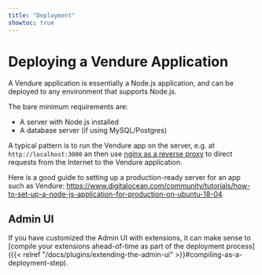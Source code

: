 ```yaml
---
title: "Deployment"
showtoc: true
---
```


# Deploying a Vendure Application

A Vendure application is essentially a Node.js application, and can be deployed to any environment that supports Node.js.

The bare minimum requirements are:

* A server with Node.js installed
* A database server (if using MySQL/Postgres)

A typical pattern is to run the Vendure app on the server, e.g. at `http://localhost:3000` an then use [nginx as a reverse proxy](https://docs.nginx.com/nginx/admin-guide/web-server/reverse-proxy/) to direct requests from the Internet to the Vendure application.

Here is a good guide to setting up a production-ready server for an app such as Vendure: https://www.digitalocean.com/community/tutorials/how-to-set-up-a-node-js-application-for-production-on-ubuntu-18-04

## Admin UI

If you have customized the Admin UI with extensions, it can make sense to [compile your extensions ahead-of-time as part of the deployment process]({{< relref "/docs/plugins/extending-the-admin-ui" >}}#compiling-as-a-deployment-step).
